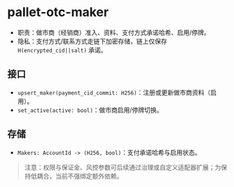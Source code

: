 # pallet-otc-maker

- 职责：做市商（经销商）准入、资料、支付方式承诺哈希、启用/停牌。
- 隐私：支付方式/联系方式走链下加密存储，链上仅保存 `H(encrypted_cid||salt)` 承诺。

## 接口
- `upsert_maker(payment_cid_commit: H256)`：注册或更新做市商资料（启用）。
- `set_active(active: bool)`：做市商启用/停牌切换。

## 存储
- `Makers: AccountId -> (H256, bool)`：支付承诺哈希与启用状态。

> 注意：权限与保证金、风控参数可后续通过治理或自定义适配器扩展；为保持低耦合，当前不强绑定额外依赖。
